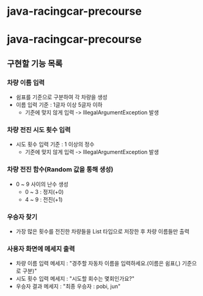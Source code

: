 # java-racingcar-precourse
# java-racingcar-precourse

## 구현할 기능 목록

### 차량 이름 입력  
- 쉼표를 기준으로 구분하여 각 차량을 생성
- 이름 입력 기준 : 1글자 이상 5글자 이하
  - 기준에 맞지 않게 입력 -> IllegalArgumentException 발생
### 차량 전진 시도 횟수 입력
- 시도 횟수 입력 기준 : 1 이상의 정수
  - 기준에 맞지 않게 입력 -> IllegalArgumentException 발생

### 차량 전진 함수(Random 값을 통해 생성)
- 0 ~ 9 사이의 난수 생성
  - 0 ~ 3 : 정지(+0)
  - 4 ~ 9 : 전진(+1)

### 우승자 찾기
- 가장 많은 횟수를 전진한 차량들을 List 타입으로 저장한 후 차량 이름들만 출력

### 사용자 화면에 메세지 출력
- 차량 이름 입력 메세지 : "경주할 자동차 이름을 입력하세요.(이름은 쉼표(,) 기준으로 구분)"
- 시도 횟수 입력 메세지 : "시도할 회수는 몇회인가요?"
- 우승자 결과 메세지 : "최종 우승자 : pobi, jun"